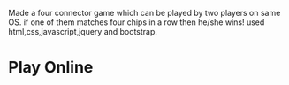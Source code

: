 Made a four connector game which can be played by two players on same OS.
if one of them matches four chips in a row then he/she wins!
used html,css,javascript,jquery and bootstrap.

<a src="https://rohit-bindal.github.io/FourConnectorGame/"> <h1> Play Online </h1> </a>
